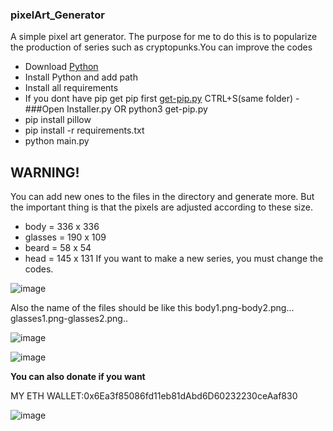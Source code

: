 ﻿### pixelArt_Generator

A simple pixel art generator. The purpose for me to do this is to popularize the production of series such as cryptopunks.You can improve the codes




- Download [Python](https://www.python.org/downloads/)
- Install Python and add path
- Install all requirements
- If you dont have pip get pip first
[get-pip.py](https://bootstrap.pypa.io/get-pip.py)
CTRL+S(same folder)
-###Open Installer.py OR python3 get-pip.py
- pip install pillow
- pip install -r requirements.txt
- python main.py

## WARNING!

You can add new ones to the files in the directory and generate more.
But the important thing is that the pixels are adjusted according to these size.
- body = 336 x 336
- glasses = 190 x 109
- beard = 58 x 54
- head = 145 x 131
If you want to make a new series, you must change the codes.


![image](https://user-images.githubusercontent.com/80769968/112228229-08e6b680-8c42-11eb-83a1-9fad926eb133.png)







Also the name of the files should be like this
body1.png-body2.png…
glasses1.png-glasses2.png..








![image](https://user-images.githubusercontent.com/80769968/112098077-3be16980-8bb2-11eb-930c-16cf5eb8b2a0.png)







![image](https://user-images.githubusercontent.com/80769968/112098099-47349500-8bb2-11eb-8661-27ddf6bdacbe.png)















**You can also donate if you want**




MY ETH WALLET:0x6Ea3f85086fd11eb81dAbd6D60232230ceAaf830


![image](https://user-images.githubusercontent.com/80769968/112097825-c5dd0280-8bb1-11eb-9313-ecf66e3fb203.png)
